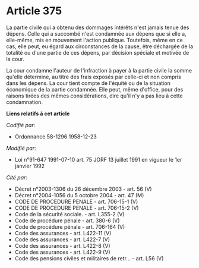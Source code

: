 # Article 375

La partie civile qui a obtenu des dommages intérêts n'est jamais tenue des dépens. Celle qui a succombé n'est condamnée aux
dépens que si elle a, elle-même, mis en mouvement l'action publique. Toutefois, même en ce cas, elle peut, eu égard aux
circonstances de la cause, être déchargée de la totalité ou d'une partie de ces dépens, par décision spéciale et motivée de
la cour.

La cour condamne l'auteur de l'infraction à payer à la partie civile la somme qu'elle détermine, au titre des frais exposés
par celle-ci et non compris dans les dépens. La cour tient compte de l'équité ou de la situation économique de la partie
condamnée. Elle peut, même d'office, pour des raisons tirées des mêmes considérations, dire qu'il n'y a pas lieu à cette
condamnation.

**Liens relatifs à cet article**

_Codifié par_:

  - Ordonnance 58-1296 1958-12-23

_Modifié par_:

  - Loi n°91-647 1991-07-10 art. 75 JORF 13 juillet 1991 en vigueur le 1er janvier 1992

_Cité par_:

  - Décret n°2003-1306 du 26 décembre 2003 - art. 56 (V)
  - Décret n°2004-1056 du 5 octobre 2004 - art. 47 (M)
  - CODE DE PROCEDURE PENALE - art. 706-15-1 (V)
  - CODE DE PROCEDURE PENALE - art. 706-15-2 (V)
  - Code de la sécurité sociale. - art. L355-2 (V)
  - Code de procédure pénale - art. 380-6 (V)
  - Code de procédure pénale - art. 706-164 (V)
  - Code des assurances - art. L422-11 (V)
  - Code des assurances - art. L422-7 (V)
  - Code des assurances - art. L422-8 (V)
  - Code des assurances - art. L422-9 (V)
  - Code des pensions civiles et militaires de retr... - art. L56 (V)
